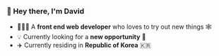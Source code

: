 ### 👋 Hey there, I'm David

- 🧑🏻‍💻 A **front end web developer** who loves to try out new things 🕸
- 💡 Currently looking for a **new opportunity** 🤙
- ✈️ Currently residing in **Republic of Korea** 🇰🇷
